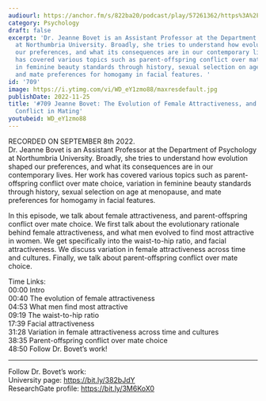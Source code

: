 ```yaml
---
audiourl: https://anchor.fm/s/822ba20/podcast/play/57261362/https%3A%2F%2Fd3ctxlq1ktw2nl.cloudfront.net%2Fstaging%2F2022-8-8%2Fea341b46-ac75-1183-7edf-23a196e4ad42.m4a
category: Psychology
draft: false
excerpt: 'Dr. Jeanne Bovet is an Assistant Professor at the Department of Psychology
  at Northumbria University. Broadly, she tries to understand how evolution shaped
  our preferences, and what its consequences are in our contemporary lives. Her work
  has covered various topics such as parent-offspring conflict over mate choice, variation
  in feminine beauty standards through history, sexual selection on age at menopause,
  and mate preferences for homogamy in facial features. '
id: '709'
image: https://i.ytimg.com/vi/WD_eY1zmo88/maxresdefault.jpg
publishDate: 2022-11-25
title: '#709 Jeanne Bovet: The Evolution of Female Attractiveness, and Parent-Offspring
  Conflict in Mating'
youtubeid: WD_eY1zmo88
---
```

<div class="timelinks">

RECORDED ON SEPTEMBER 8th 2022.  
Dr. Jeanne Bovet is an Assistant Professor at the Department of Psychology at Northumbria University. Broadly, she tries to understand how evolution shaped our preferences, and what its consequences are in our contemporary lives. Her work has covered various topics such as parent-offspring conflict over mate choice, variation in feminine beauty standards through history, sexual selection on age at menopause, and mate preferences for homogamy in facial features. 

In this episode, we talk about female attractiveness, and parent-offspring conflict over mate choice. We first talk about the evolutionary rationale behind female attractiveness, and what men evolved to find most attractive in women. We get specifically into the waist-to-hip ratio, and facial attractiveness. We discuss variation in female attractiveness across time and cultures. Finally, we talk about parent-offspring conflict over mate choice.

Time Links:  
<time>00:00</time> Intro  
<time>00:40</time> The evolution of female attractiveness  
<time>04:53</time> What men find most attractive  
<time>09:19</time> The waist-to-hip ratio  
<time>17:39</time> Facial attractiveness  
<time>31:28</time> Variation in female attractiveness across time and cultures  
<time>38:35</time> Parent-offspring conflict over mate choice  
<time>48:50</time> Follow Dr. Bovet’s work!

---

Follow Dr. Bovet’s work:  
University page: https://bit.ly/382bJdY  
ResearchGate profile: https://bit.ly/3M6KoX0
</div>

